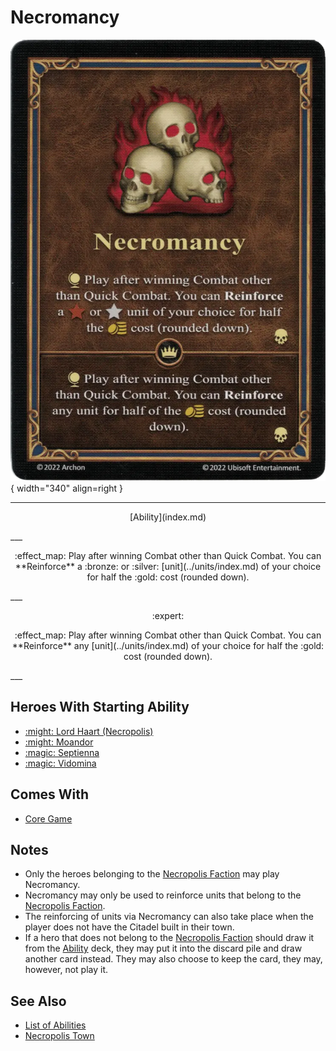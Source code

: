 # Necromancy

![Necromancy](../assets/abilities-necromancy.webp){ width="340" align=right }

___
<p style="text-align: center;" markdown>[Ability](index.md)</p>
___
<p style="text-align: center;" markdown>:effect_map: Play after winning Combat other than Quick Combat. You can **Reinforce** a :bronze: or :silver: [unit](../units/index.md) of your choice for half the :gold: cost (rounded down).</p>
___
<p style="text-align: center;" markdown> :expert: </p>

<p style="text-align: center;" markdown>:effect_map: Play after winning Combat other than Quick Combat. You can **Reinforce** any [unit](../units/index.md) of your choice for half the :gold: cost (rounded down).</p>
___


## Heroes With Starting Ability

- [:might: Lord Haart (Necropolis)](../heroes/lord_haart_necropolis.md)
- [:might: Moandor](../heroes/moandor.md)
- [:magic: Septienna](../heroes/septienna.md)
- [:magic: Vidomina](../heroes/vidomina.md)


## Comes With

- [Core Game](../content/core_game.md)


## Notes

- Only the heroes belonging to the [Necropolis Faction](../towns/necropolis.md) may play Necromancy.
- Necromancy may only be used to reinforce units that belong to the [Necropolis Faction](../towns/necropolis.md).
- The reinforcing of units via Necromancy can also take place when the player does not have the Citadel built in their town.
- If a hero that does not belong to the [Necropolis Faction](../towns/necropolis.md) should draw it from the [Ability](index.md) deck, they may put it into the discard pile and draw another card instead. They may also choose to keep the card, they may, however, not play it.


## See Also

- [List of Abilities](index.md)
- [Necropolis Town](../towns/necropolis.md)
